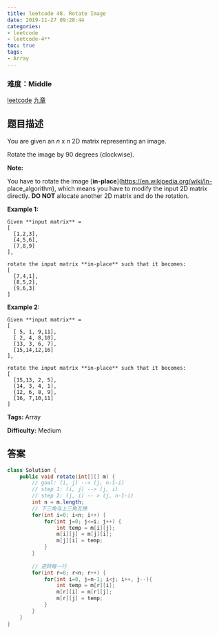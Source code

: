 ```yaml
---
title: leetcode 48. Rotate Image
date: 2019-11-27 09:28:44
categories:
- leetcode
- leetcode-4**
toc: true
tags:
- Array
---
```

### 难度：Middle

<a href="https://leetcode.com/problems/rotate-image/">leetcode</a>
<a href="https://www.jiuzhang.com/solution/rotate-image/">九章</a>
## 题目描述
You are given an _n_ x _n_ 2D matrix representing an image.

Rotate the image by 90 degrees (clockwise).

**Note:**

You have to rotate the image [**in-place**](https://en.wikipedia.org/wiki/In-
place_algorithm), which means you have to modify the input 2D matrix directly.
**DO NOT** allocate another 2D matrix and do the rotation.

**Example 1:**
        
    Given **input matrix** = 
    [
      [1,2,3],
      [4,5,6],
      [7,8,9]
    ],
    
    rotate the input matrix **in-place** such that it becomes:
    [
      [7,4,1],
      [8,5,2],
      [9,6,3]
    ]
    

**Example 2:**
        
    Given **input matrix** =
    [
      [ 5, 1, 9,11],
      [ 2, 4, 8,10],
      [13, 3, 6, 7],
      [15,14,12,16]
    ], 
    
    rotate the input matrix **in-place** such that it becomes:
    [
      [15,13, 2, 5],
      [14, 3, 4, 1],
      [12, 6, 8, 9],
      [16, 7,10,11]
    ]
    


**Tags:** Array

**Difficulty:** Medium
## 答案
<!--more-->
```java
class Solution {
    public void rotate(int[][] m) {
        // goal: (i, j) --> (j, n-1-i)
        // step 1: (i, j) --> (j, i)
        // step 2: (j, i) -- > (j, n-1-i)
        int n = m.length;
        // 下三角与上三角互换
        for(int i=0; i<n; i++) {
            for(int j=0; j<=i; j++) {
                int temp = m[i][j];
                m[i][j] = m[j][i];
                m[j][i] = temp;
            }
        }
        
        // 逆转每一行
        for(int r=0; r<n; r++) {
            for(int i=0, j=n-1; i<j; i++, j--){
                int temp = m[r][i];
                m[r][i] = m[r][j];
                m[r][j] = temp;
            }
        }
    }
}
```
